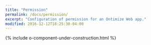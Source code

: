 ```yaml
---
title: "Permission"
permalink: /docs/permission/
excerpt: "Configuration of permission for an Ontimize Web app."
modified: 2016-12-12T18:25:30-04:00
---
```



{% include o-component-under-construction.html %}

